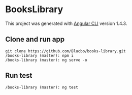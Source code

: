 # BooksLibrary

This project was generated with [Angular CLI](https://github.com/angular/angular-cli) version 1.4.3.

## Clone and run app
```
git clone https://github.com/Blucbo/books-library.git
/books-library (master): npm i
/books-library (master): ng serve -o
```

## Run test
```
/books-library (master): ng test
````
